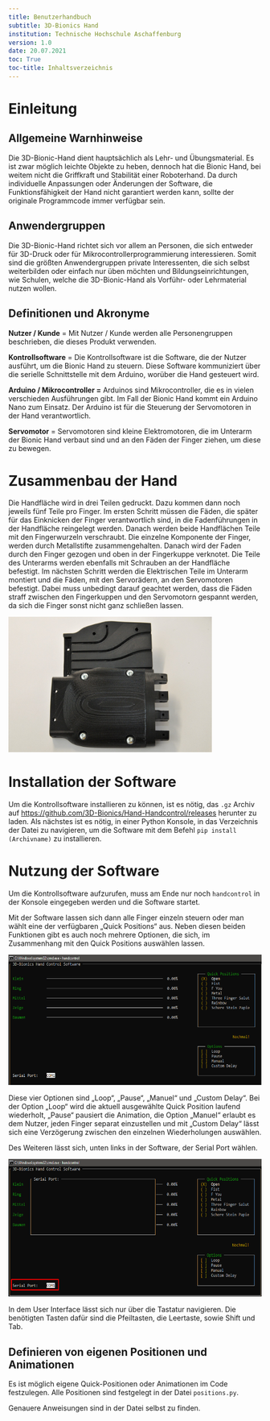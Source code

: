 ```yaml
---
title: Benutzerhandbuch
subtitle: 3D-Bionics Hand
institution: Technische Hochschule Aschaffenburg
version: 1.0
date: 20.07.2021
toc: True
toc-title: Inhaltsverzeichnis
---
```



#  Einleitung

## Allgemeine Warnhinweise

Die 3D-Bionic-Hand dient hauptsächlich als Lehr- und Übungsmaterial. Es ist zwar möglich leichte Objekte zu heben, dennoch hat die Bionic Hand, bei weitem nicht die Griffkraft und Stabilität einer Roboterhand. Da durch individuelle Anpassungen oder Änderungen der Software, die Funktionsfähigkeit der Hand nicht garantiert werden kann, sollte der originale Programmcode immer verfügbar sein.

## Anwendergruppen

Die 3D-Bionic-Hand richtet sich vor allem an Personen, die sich entweder für 3D-Druck oder für Mikrocontrollerprogrammierung interessieren. Somit sind die größten Anwendergruppen private Interessenten, die sich selbst weiterbilden oder einfach nur üben möchten und Bildungseinrichtungen, wie Schulen, welche die 3D-Bionic-Hand als Vorführ- oder Lehrmaterial nutzen wollen.

## Definitionen und Akronyme

**Nutzer / Kunde** = Mit Nutzer / Kunde werden alle Personengruppen beschrieben, die dieses Produkt verwenden.

**Kontrollsoftware** = Die Kontrollsoftware ist die Software, die der Nutzer ausführt, um die Bionic Hand zu steuern. Diese Software kommuniziert über die serielle Schnittstelle mit dem Arduino, worüber die Hand gesteuert wird.

**Arduino / Mikrocontroller =** Arduinos sind Mikrocontroller, die es in vielen verschieden Ausführungen gibt. Im Fall der Bionic Hand kommt ein Arduino Nano zum Einsatz. Der Arduino ist für die Steuerung der Servomotoren in der Hand verantwortlich.

**Servomotor** = Servomotoren sind kleine Elektromotoren, die im Unterarm der Bionic Hand verbaut sind und an den Fäden der Finger ziehen, um diese zu bewegen.

#  Zusammenbau der Hand

Die Handfläche wird in drei Teilen gedruckt. Dazu kommen dann noch jeweils fünf Teile pro Finger. Im ersten Schritt müssen die Fäden, die später für das Einknicken der Finger verantwortlich sind, in die Fadenführungen in der Handfläche reingelegt werden. Danach werden beide Handflächen Teile mit den Fingerwurzeln verschraubt. Die einzelne Komponente der Finger, werden durch Metallstifte zusammengehalten. Danach wird der Faden durch den Finger gezogen und oben in der Fingerkuppe verknotet. Die Teile des Unterarms werden ebenfalls mit Schrauben an der Handfläche befestigt. Im nächsten Schritt werden die Elektrischen Teile im Unterarm montiert und die Fäden, mit den Servorädern, an den Servomotoren befestigt. Dabei muss unbedingt darauf geachtet werden, dass die Fäden straff zwischen den Fingerkuppen und den Servomotorn gespannt werden, da sich die Finger sonst nicht ganz schließen lassen.



<img src="../media/Benutzerhandbuch/image1.jpeg" style="width: 6.29167in; height: 4.17708in; zoom: 67%;" />

#  Installation der Software

Um die Kontrollsoftware installieren zu können, ist es nötig, das `.gz` Archiv auf <https://github.com/3D-Bionics/Hand-Handcontrol/releases> herunter zu laden. Als nächstes ist es nötig, in einer Python Konsole, in das Verzeichnis der Datei zu navigieren, um die Software mit dem Befehl `pip install (Archivname)` zu installieren.

#  Nutzung der Software

Um die Kontrollsoftware aufzurufen, muss am Ende nur noch `handcontrol` in der Konsole eingegeben werden und die Software startet.

Mit der Software lassen sich dann alle Finger einzeln steuern oder man wählt eine der verfügbaren „Quick Positions“ aus. Neben diesen beiden Funktionen gibt es auch noch mehrere Optionen, die sich, im Zusammenhang mit den Quick Positions auswählen lassen.



<img src="../media/Benutzerhandbuch/image2.png" style="width:6in;height:2.70199in" />



Diese vier Optionen sind „Loop“, „Pause“, „Manuel“ und „Custom Delay“. Bei der Option „Loop“ wird die aktuell ausgewählte Quick Position laufend wiederholt, „Pause“ pausiert die Animation, die Option „Manuel“ erlaubt es dem Nutzer, jeden Finger separat einzustellen und mit „Custom Delay“ lässt sich eine Verzögerung zwischen den einzelnen Wiederholungen auswählen.

Des Weiteren lässt sich, unten links in der Software, der Serial Port wählen.



<img src="../media/Benutzerhandbuch/image3.png" style="width:6.29167in;height:2.84375in" />



In dem User Interface lässt sich nur über die Tastatur navigieren. Die benötigten Tasten dafür sind die Pfeiltasten, die Leertaste, sowie Shift und Tab.

## Definieren von eigenen Positionen und Animationen

Es ist möglich eigene Quick-Positionen oder Animationen im Code festzulegen. Alle Positionen sind festgelegt in der Datei `positions.py`.

Genauere Anweisungen sind in der Datei selbst zu finden.
